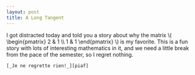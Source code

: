 ```yaml
---
layout: post
title: A Long Tangent
---
```


I got distracted today and told you a story about why the matrix
\\( \begin{pmatrix} 2 & 1 \\\\ 1 & 1 \end{pmatrix} \\) is my favorite. This is
a fun story with lots of interesting mathematics in it, and we need a little
break from the pace of the semester, so I regret nothing.

    [_Je ne regrette rien!_][piaf]

[piaf]: [https://www.youtube.com/watch?v=fFtGfyruroU]
